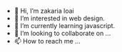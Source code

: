 - 👋 Hi, I’m zakaria loai
- 👀 I’m interested in web design.
- 🌱 I’m currently learning javascript.
- 💞️ I’m looking to collaborate on ...
- 📫 How to reach me ...

<!---
zikaloai71/zikaloai71 is a ✨ special ✨ repository because its `README.md` (this file) appears on your GitHub profile.
You can click the Preview link to take a look at your changes.
--->
